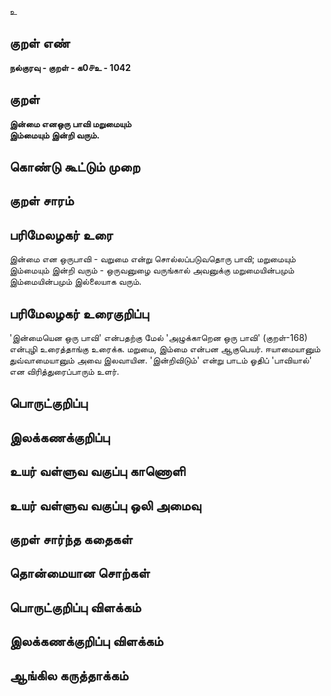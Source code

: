 உ

## குறள் எண் 

**நல்குரவு - குறள் - க0௪உ - 1042**

## குறள் 

**இன்மை எனஒரு பாவி மறுமையும்  
இம்மையும் இன்றி வரும்.** 

## கொண்டு கூட்டும் முறை


## குறள் சாரம் 


## பரிமேலழகர் உரை

இன்மை என ஒருபாவி - வறுமை என்று சொல்லப்படுவதொரு பாவி; மறுமையும் இம்மையும் இன்றி வரும் - ஒருவனுழை வருங்கால் அவனுக்கு மறுமையின்பமும் இம்மையின்பமும் இல்லையாக வரும்.

## பரிமேலழகர் உரைகுறிப்பு   

'இன்மையென ஒரு பாவி' என்பதற்கு மேல் 'அழுக்காறென ஒரு பாவி' (குறள்-168) என்புழி உரைத்தாங்கு உரைக்க. மறுமை, இம்மை என்பன ஆகுபெயர். ஈயாமையானும் துவ்வாமையானும் அவை இலவாயின. 'இன்றிவிடும்' என்று பாடம் ஓதிப் 'பாவியால்' என விரித்துரைப்பாரும் உளர்.

## பொருட்குறிப்பு 


## இலக்கணக்குறிப்பு  


## உயர் வள்ளுவ வகுப்பு காணொளி


## உயர் வள்ளுவ வகுப்பு ஒலி அமைவு 

 
## குறள் சார்ந்த கதைகள் 


## தொன்மையான சொற்கள்


## பொருட்குறிப்பு விளக்கம்


## இலக்கணக்குறிப்பு விளக்கம்


## ஆங்கில கருத்தாக்கம் 


